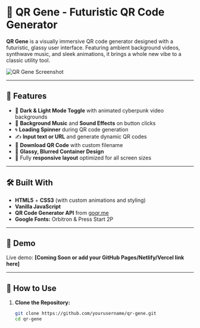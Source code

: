 # 🔳 QR Gene - Futuristic QR Code Generator

**QR Gene** is a visually immersive QR code generator designed with a futuristic, glassy user interface. Featuring ambient background videos, synthwave music, and sleek animations, it brings a whole new vibe to a classic utility tool.

![QR Gene Screenshot](screenshot.png) <!-- Replace with actual screenshot path -->

---

## 🚀 Features

- 🎨 **Dark & Light Mode Toggle** with animated cyberpunk video backgrounds
- 🎵 **Background Music** and **Sound Effects** on button clicks
- 🌀 **Loading Spinner** during QR code generation
- ✍️ **Input text or URL** and generate dynamic QR codes
- 💾 **Download QR Code** with custom filename
- 🧊 **Glassy, Blurred Container Design**
- 📱 Fully **responsive layout** optimized for all screen sizes

---

## 🛠️ Built With

- **HTML5** + **CSS3** (with custom animations and styling)
- **Vanilla JavaScript**
- **QR Code Generator API** from [goqr.me](https://goqr.me/api/)
- **Google Fonts:** Orbitron & Press Start 2P

---

## 📸 Demo

Live demo: **[Coming Soon or add your GitHub Pages/Netlify/Vercel link here]**

---

## 📂 How to Use

1. **Clone the Repository:**
   ```bash
   git clone https://github.com/yourusername/qr-gene.git
   cd qr-gene
